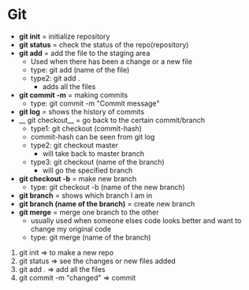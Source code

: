 # Git

* __git init__ = initialize repository
* __git status__ = check the status of the repo(repository)
* __git add__ = add the file to the staging area
  * Used when there has been a change or a new file
  * type: git add (name of the file)
  * type2: git add .
    * adds all the files
* __git commit -m__ = making commits
  * type: git commit -m "Commit message"
* __git log__ = shows the history of commits
* __ git checkout__ = go back to the certain commit/branch
  * type1: git checkout (commit-hash)
  * commit-hash can be seen from git log
  * type2: git checkout master
    * will take back to master branch
  * type3: git checkout (name of the branch)
    * will go the specified branch
* __git checkout -b__ = make new branch
  * type: git checkout -b (name of the new branch)
* __git branch__ = shows which branch I am in
* __git branch (name of the branch)__ = create new branch
* __git merge__ = merge one branch to the other
  * usually used when someone elses code looks better and want to change my original code
  * type: git merge (name of the branch)


1. git init => to make a new repo
2. git status => see the changes or new files added
3. git add . => add all the files
4. git commit -m "changed" => commit
